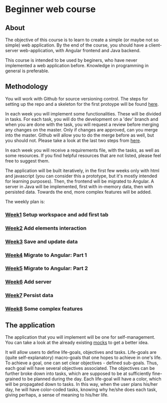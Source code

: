 # Beginner web course

## About 
The objective of this course is to learn to create a simple (or maybe not so simple) web application. By the end of the course, you should have a client-server web-application, with Angular frontend and Java backend.

This course is intended to be used by beginers, who have never implemented a web application before. Knowledge in programming in general is preferable.

## Methodology

You will work with Github for source versioning control. The steps for setting up the repo and a skeleton for the first protoype will be found [here](https://github.com/Ranapop/web-course/blob/master/weeks/week-1/setup.md).

In each week you will implement some functionalities. These will be divided in tasks. For each task, you will do the development on a 'dev' branch and when you are done with the task, you will request a review before merging any changes on the master. Only if changes are approved, can you merge into the master. Github will allow you to do the merge before as well, but you should not. Please take a look at the last two steps from [here](https://github.com/Ranapop/web-course/blob/master/weeks/week-1/setup.md).

In each week you will receive a requirements file, with the tasks, as well as some resources. If you find helpful resources that are not listed, please feel free to suggest them.

The application will be built iteratively, in the first few weeks only with html and javascript (you can consider this a prototype, but it's mostly intended for learning purposes). Then, the frontend will be migrated to Angular. A server in Java will be implemented, first with in-memory data, then with persisted data. Towards the end, more complex features will be added. 

The weekly plan is: 
### [Week1](https://github.com/Ranapop/web-course/blob/master/weeks/week-1) Setup workspace and add first tab
### [Week2](https://github.com/Ranapop/web-course/blob/master/weeks/week-2) Add elements interaction
### [Week3](https://github.com/Ranapop/web-course/blob/master/weeks/week-3) Save and update data
### [Week4](https://github.com/Ranapop/web-course/blob/master/weeks/week-4) Migrate to Angular: Part 1
### [Week5](https://github.com/Ranapop/web-course/blob/master/weeks/week-4) Migrate to Angular: Part 2
### [Week6](https://github.com/Ranapop/web-course/blob/master/weeks/week-5) Add server
### [Week7](https://github.com/Ranapop/web-course/blob/master/weeks/week-6) Persist data 
### [Week8](https://github.com/Ranapop/web-course/blob/master/weeks/week-7) Some complex features 


## The application

The application that you will implement will be one for self-management. You can take a look at the already existing [mocks](https://github.com/Ranapop/web-course/blob/master/images/mocks) to get a better idea.

It will allow users to define life-goals, objectives and tasks. Life-goals are (quite self-explanatory) macro-goals that one hopes to achieve in one's life. To achieve a goal, one can set clear objectives - defined sub-goals. Thus, each goal will have several objectives associated. The objectives can be further broke down into tasks, which are supposed to be at sufficiently fine-grained to be planned during the day. Each life-goal will have a color, which will be propagated down to tasks. In this way, when the user plans his/her day, he will have color-coded tasks, knowing why he/she does each task, giving perhaps, a sense of meaning to his/her life.
